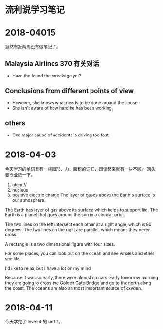 # 流利说学习笔记
# 2018-04015
竟然有近两周没有做笔记了。
## Malaysia Airlines 370 有关对话
- Have the found the wreckage yet?

## Conclusions from different points of view
- However, she knows what needs to be done around the house.
- She isn't aware of how hard he has been working.

## others
- One major cause of accidents is driving too fast.


# 2018-04-03
今天学习的单词里有一些图形、力、面积的词汇，跟读起来就有一些不顺。
回头要专业记一下。

1. atom //
2. nucleus
3. positive electric charge
The layer of gases above the Earth's surface is our atmosphere.

The Earth has layer of gas above its surface which helps to support life.
The Earth is a planet that goes around the sun in a circular orbit.

The two lines on the left intersect each other at a right angle, which is 90 degrees.
The two lines on the right are parallel, which means they never cross.

A rectangle is a two dimensional figure with four sides.

For some places, you can look out on the ocean and see whales and other see life.

I'd like to relax, but I have a lot on my mind.

Because it was so early, there were almost no cars.
Early tomorrow morning they are going to cross the Golden Gate Bridge and go to the north along the coast.
The oceans are also an most important source of oxygen.

# 2018-04-11
今天学完了 level-4 的 unit 1。

